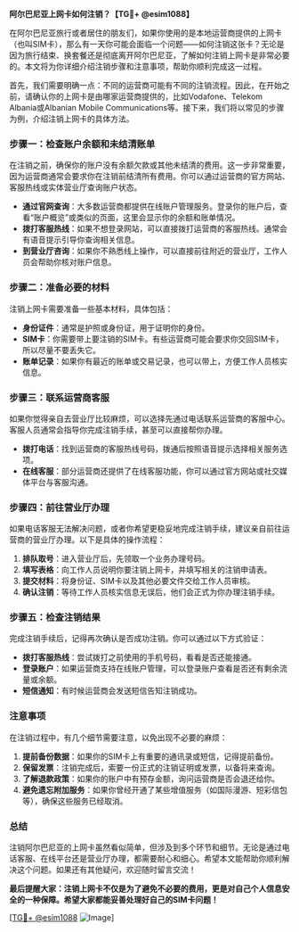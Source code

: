 **阿尔巴尼亚上网卡如何注销？【TG💪+ @esim1088】**

在阿尔巴尼亚旅行或者居住的朋友们，如果你使用的是本地运营商提供的上网卡（也叫SIM卡），那么有一天你可能会面临一个问题——如何注销这张卡？无论是因为旅行结束、换套餐还是彻底离开阿尔巴尼亚，了解如何注销上网卡是非常必要的。本文将为你详细介绍注销步骤和注意事项，帮助你顺利完成这一过程。

首先，我们需要明确一点：不同的运营商可能有不同的注销流程。因此，在开始之前，请确认你的上网卡是由哪家运营商提供的，比如Vodafone、Telekom Albania或Albanian Mobile Communications等。接下来，我们将以常见的步骤为例，介绍注销上网卡的具体方法。

### 步骤一：检查账户余额和未结清账单

在注销之前，确保你的账户没有余额欠款或其他未结清的费用。这一步非常重要，因为运营商通常会要求你在注销前结清所有费用。你可以通过运营商的官方网站、客服热线或实体营业厅查询账户状态。

- **通过官网查询**：大多数运营商都提供在线账户管理服务。登录你的账户后，查看“账户概览”或类似的页面，这里会显示你的余额和账单情况。
- **拨打客服热线**：如果不想登录网站，可以直接拨打运营商的客服热线。通常会有语音提示引导你查询相关信息。
- **到营业厅咨询**：如果你不熟悉线上操作，可以直接前往附近的营业厅，工作人员会帮助你核对账户信息。

### 步骤二：准备必要的材料

注销上网卡需要准备一些基本材料，具体包括：

- **身份证件**：通常是护照或身份证，用于证明你的身份。
- **SIM卡**：你需要带上要注销的SIM卡。有些运营商可能会要求你交回SIM卡，所以尽量不要丢失它。
- **账单记录**：如果你有最近的账单或交易记录，也可以带上，方便工作人员核实信息。

### 步骤三：联系运营商客服

如果你觉得亲自去营业厅比较麻烦，可以选择先通过电话联系运营商的客服中心。客服人员通常会指导你完成注销手续，甚至可以直接帮你办理。

- **拨打电话**：找到运营商的客服热线号码，拨通后按照语音提示选择相关服务选项。
- **在线客服**：部分运营商还提供了在线客服功能，你可以通过官方网站或社交媒体平台与客服沟通。

### 步骤四：前往营业厅办理

如果电话客服无法解决问题，或者你希望更稳妥地完成注销手续，建议亲自前往运营商的营业厅办理。以下是具体的操作流程：

1. **排队取号**：进入营业厅后，先领取一个业务办理号码。
2. **填写表格**：向工作人员说明你要注销上网卡，并填写相关的注销申请表。
3. **提交材料**：将身份证、SIM卡以及其他必要文件交给工作人员审核。
4. **确认注销**：等待工作人员核实信息无误后，他们会正式为你办理注销手续。

### 步骤五：检查注销结果

完成注销手续后，记得再次确认是否成功注销。你可以通过以下方式验证：

- **拨打客服热线**：尝试拨打之前使用的手机号码，看看是否还能接通。
- **登录账户**：如果运营商支持在线账户管理，可以登录账户查看是否还有剩余流量或余额。
- **短信通知**：有时候运营商会发送短信告知注销成功。

### 注意事项

在注销过程中，有几个细节需要注意，以免出现不必要的麻烦：

1. **提前备份数据**：如果你的SIM卡上有重要的通讯录或短信，记得提前备份。
2. **保留发票**：注销完成后，索要一份正式的注销证明或发票，以备将来查询。
3. **了解退款政策**：如果你的账户中有预存金额，询问运营商是否会退还给你。
4. **避免遗忘附加服务**：如果你曾经开通了某些增值服务（如国际漫游、短彩信包等），确保这些服务已经取消。

### 总结

注销阿尔巴尼亚的上网卡虽然看似简单，但涉及到多个环节和细节。无论是通过电话客服、在线平台还是营业厅办理，都需要耐心和细心。希望本文能帮助你顺利解决这个问题。如果还有其他疑问，欢迎随时留言交流！

**最后提醒大家：注销上网卡不仅是为了避免不必要的费用，更是对自己个人信息安全的一种保障。希望大家都能妥善处理好自己的SIM卡问题！**

[[TG💪+ @esim1088](https://t.me/s/esim1088) ![Image](https://i.postimg.cc/4NQfJmqS/Snipaste-2025-05-13-00-14-12.png)]